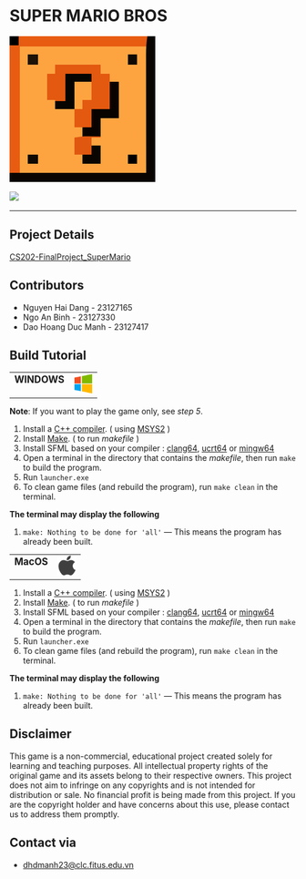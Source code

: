 # SUPER MARIO BROS
![](https://raw.githubusercontent.com/DanielNguyen-05/SUPER_MARIO_GAME/refs/heads/main/assets/icon.svg?token=GHSAT0AAAAAAC2EDGJ5C2D4DQHIZD2ARTN6ZZZS25Q)

![](https://img.shields.io/github/release/pandao/editor.md.svg)

----
## Project Details
[CS202-FinalProject_SuperMario](https://docs.google.com/document/d/1N59hDBAQYoavpiW9zewu9_QKwtMipv-ZIDnmylP1gEg/edit?tab=t.0#heading=h.pdkhz280o558 "CS202-FinalProject_SuperMario")

## Contributors

- Nguyen Hai Dang - 23127165  
- Ngo An Binh - 23127330  
- Dao Hoang Duc Manh - 23127417

## Build Tutorial

<table>
  <tr>
    <td style="vertical-align: top; font-size: 1.2em; font-weight: bold;">WINDOWS</td>
    <td>
      <img src="./assets/windows.svg" alt="Windows Logo" style="width: 35px;">
    </td>
  </tr>
</table>

**Note**: If you want to play the game only, see *step 5*.


1. Install a [C++ compiler](https://code.visualstudio.com/docs/cpp/config-mingw "C++ compiler"). ( using [MSYS2](https://www.msys2.org/ "MSYS2") )
2. Install [Make](https://packages.msys2.org/packages/make "Make"). ( to run *makefile* )
3. Install SFML based on your compiler : [clang64](https://packages.msys2.org/packages/mingw-w64-clang-x86_64-sfml "clang64"), [ucrt64](https://packages.msys2.org/packages/mingw-w64-ucrt-x86_64-sfml "ucrt64") or [mingw64](https://packages.msys2.org/packages/mingw-w64-x86_64-sfml "mingw64")
4. Open a terminal in the directory that contains the *makefile*, then run `make` to build the program.
5. Run `launcher.exe`
6. To clean game files (and rebuild the program), run `make clean` in the terminal.

**The terminal may display the following**
1. `make: Nothing to be done for 'all'` — This means the program has already been built.


<table>
  <tr>
    <td style="vertical-align: top; font-size: 1.2em; font-weight: bold;">MacOS</td>
    <td>
      <img src="./assets/apple.svg" alt="Apple Logo" style="width: 35px;">
    </td>
  </tr>
</table>


1. Install a [C++ compiler](https://code.visualstudio.com/docs/cpp/config-mingw "C++ compiler"). ( using [MSYS2](https://www.msys2.org/ "MSYS2") )
2. Install [Make](https://packages.msys2.org/packages/make "Make"). ( to run *makefile* )
3. Install SFML based on your compiler : [clang64](https://packages.msys2.org/packages/mingw-w64-clang-x86_64-sfml "clang64"), [ucrt64](https://packages.msys2.org/packages/mingw-w64-ucrt-x86_64-sfml "ucrt64") or [mingw64](https://packages.msys2.org/packages/mingw-w64-x86_64-sfml "mingw64")
4. Open a terminal in the directory that contains the *makefile*, then run `make` to build the program.
5. Run `launcher.exe`
6. To clean game files (and rebuild the program), run `make clean` in the terminal.

**The terminal may display the following**
1. `make: Nothing to be done for 'all'` — This means the program has already been built.

## Disclaimer
This game is a non-commercial, educational project created solely for learning and teaching purposes. All intellectual property rights of the original game and its assets belong to their respective owners. This project does not aim to infringe on any copyrights and is not intended for distribution or sale. No financial profit is being made from this project. If you are the copyright holder and have concerns about this use, please contact us to address them promptly. 

## Contact via
- dhdmanh23@clc.fitus.edu.vn
